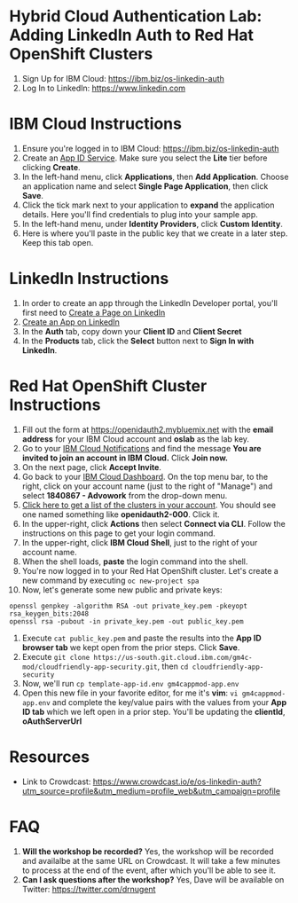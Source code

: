 # Hybrid Cloud Authentication Lab: Adding LinkedIn Auth to Red Hat OpenShift Clusters

1. Sign Up for IBM Cloud: https://ibm.biz/os-linkedin-auth
1. Log In to LinkedIn: https://www.linkedin.com

# IBM Cloud Instructions

1. Ensure you're logged in to IBM Cloud: https://ibm.biz/os-linkedin-auth
2. Create an [App ID Service](https://cloud.ibm.com/catalog/services/app-id). Make sure you select the **Lite** tier before clicking **Create**.
3. In the left-hand menu, click **Applications**, then **Add Application**. Choose an application name and select **Single Page Application**, then click **Save**.
4. Click the tick mark next to your application to **expand** the application details. Here you'll find credentials to plug into your sample app.
5. In the left-hand menu, under **Identity Providers**, click **Custom Identity**.
6. Here is where you'll paste in the public key that we create in a later step. Keep this tab open.

# LinkedIn Instructions

1. In order to create an app through the LinkedIn Developer portal, you'll first need to [Create a Page on LinkedIn](https://www.linkedin.com/help/linkedin/answer/710/create-a-linkedin-page?lang=en)
1. [Create an App on LinkedIn](https://www.linkedin.com/developers/apps/new)
1. In the **Auth** tab, copy down your **Client ID** and **Client Secret**
1. In the **Products** tab, click the **Select** button next to **Sign In with LinkedIn**.

# Red Hat OpenShift Cluster Instructions

1. Fill out the form at https://openidauth2.mybluemix.net with the **email address** for your IBM Cloud account and **oslab** as the lab key.
1. Go to your [IBM Cloud Notifications](https://cloud.ibm.com/notifications) and find the message **You are invited to join an account in IBM Cloud.** Click **Join now.**
1. On the next page, click **Accept Invite**.
1. Go back to your [IBM Cloud Dashboard](https://cloud.ibm.com/). On the top menu bar, to the right, click on your account name (just to the right of "Manage") and select **1840867 - Advowork** from the drop-down menu.
1. [Click here to get a list of the clusters in your account](https://cloud.ibm.com/kubernetes/clusters). You should see one named something like **openidauth2-000**. Click it.
1. In the upper-right, click **Actions** then select **Connect via CLI**. Follow the instructions on this page to get your login command.
1. In the upper-right, click **IBM Cloud Shell**, just to the right of your account name.
1. When the shell loads, **paste** the login command into the shell.
1. You're now logged in to your Red Hat OpenShift cluster. Let's create a new command by executing `oc new-project spa`
1. Now, let's generate some new public and private keys:
```
openssl genpkey -algorithm RSA -out private_key.pem -pkeyopt rsa_keygen_bits:2048
openssl rsa -pubout -in private_key.pem -out public_key.pem
```
1. Execute `cat public_key.pem` and paste the results into the **App ID browser tab** we kept open from the prior steps. Click **Save**.
1. Execute `git clone https://us-south.git.cloud.ibm.com/gm4c-mod/cloudfriendly-app-security.git`, then `cd cloudfriendly-app-security`
1. Now, we'll run `cp template-app-id.env gm4cappmod-app.env`
1. Open this new file in your favorite editor, for me it's **vim**: `vi gm4cappmod-app.env` and complete the key/value pairs with the values from your **App ID tab** which we left open in a prior step. You'll be updating the **clientId**, **oAuthServerUrl**


# Resources

* Link to Crowdcast: https://www.crowdcast.io/e/os-linkedin-auth?utm_source=profile&utm_medium=profile_web&utm_campaign=profile

# FAQ

1. **Will the workshop be recorded?** Yes, the workshop will be recorded and availalbe at the same URL on Crowdcast. It will take a few minutes to process at the end of the event, after which you'll be able to see it.
1. **Can I ask questions after the workshop?** Yes, Dave will be available on Twitter: https://twitter.com/drnugent
